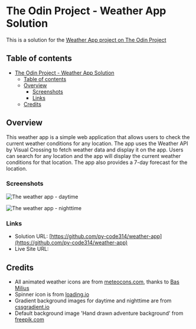 # The Odin Project - Weather App Solution

This is a solution for the [Weather App project on The Odin Project](https://www.theodinproject.com/lessons/node-path-javascript-weather-app)

## Table of contents

- [The Odin Project - Weather App Solution](#the-odin-project---weather-app-solution)
  - [Table of contents](#table-of-contents)
  - [Overview](#overview)
    - [Screenshots](#screenshots)
    - [Links](#links)
  - [Credits](#credits)

## Overview

This weather app is a simple web application that allows users to check the current weather conditions for any location. The app uses the Weather API by Visual Crossing to fetch weather data and display it on the app. Users can search for any location and the app will display the current weather conditions for that location. The app also provides a 7-day forecast for the location.


### Screenshots

![The weather app - daytime]()

![The weather app - nighttime]()


### Links

- Solution URL: [https://github.com/py-code314/weather-app](https://github.com/py-code314/weather-app)
- Live Site URL: [ ]( )



## Credits

- All animated weather icons are from [meteocons.com](https://github.com/basmilius/weather-icons), thanks to [Bas Milius](https://github.com/basmilius)
- Spinner icon is from [loading.io](https://loading.io/spinner/blocks/-rectangle-square-rotate-cycle-adobe)
- Gradient background images for daytime and nighttime are from [cssgradient.io](https://cssgradient.io/)
- Default background image 'Hand drawn adventure background' from [freepik.com](https://www.freepik.com/free-vector/hand-drawn-adventure-background_16665121.htm#fromView=search&page=1&position=14&uuid=30f0a776-df6b-440e-b0c4-13690c8bc096&query=Nature+Illustration)



